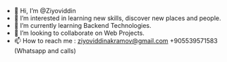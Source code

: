 - 👋 Hi, I’m @Ziyoviddin
- 👀 I’m interested in learning new skills, discover new places and people.  
- 🌱 I’m currently learning Backend Technologies.
- 💞️ I’m looking to collaborate on Web Projects. 
- 📫 How to reach me : ziyoviddinakramov@gmail.com  +905539571583 (Whatsapp and calls)

<!---
Ziyoviddin/Ziyoviddin is a ✨ special ✨ repository because its `README.md` (this file) appears on your GitHub profile.
You can click the Preview link to take a look at your changes.
--->
